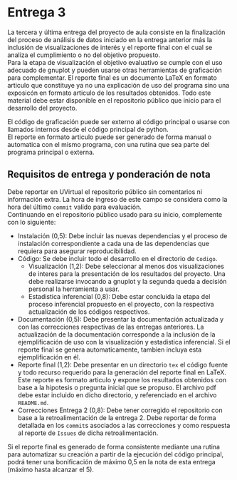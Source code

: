 # Entrega 3

La tercera y última entrega del proyecto de aula consiste en la finalización del proceso de análisis de datos iniciado en la entrega anterior más la inclusión de visualizaciones de interés y el reporte final con el cual se analiza el cumplimiento o no del objetivo propuesto.  
Para la etapa de visualización el objetivo evaluativo se cumple con el uso adecuado de gnuplot y pueden usarse otras herramientas de graficación para complementar. El reporte final es un documento LaTeX en formato articulo que constituye ya no una explicación de uso del programa sino una exposicón en formato articulo de los resultados obtenidos. Todo este material debe estar disponible en el repositorio público que inicio para el desarrollo del proyecto.  

El código de graficación puede ser externo al código principal o usarse con llamados internos desde el código principal de python.  
El reporte en formato articulo puede ser generado de forma manual o automatica con el mismo programa, con una rutina que sea parte del programa principal o externa.  

## Requisitos de entrega y ponderación de nota

Debe reportar en UVirtual el repositorio público sin comentarios ni información extra. La hora de ingreso de este campo se considera como la hora del último `commit` valido para evaluación.  
Continuando en el repositorio público usado para su inicio, complemente con lo siguiente:  

+ Instalación (0,5): Debe incluir las nuevas dependencias y el proceso de instalación correspondiente a cada una de las dependencias que requiera para asegurar reproducibilidad.  
+ Código: Se debe incluir todo el desarrollo en el directorio de `Codigo`.  
    + Visualización (1,2): Debe seleccionar al menos dos visualizaciones de interes para la presentación de los resultados del proyecto. Una debe realizarse invocando a gnuplot y la segunda queda a decisión personal la herramienta a usar.  
    + Estadistica inferencial (0,8): Debe estar concluida la etapa del proceso inferencial propuesto en el proyecto, con la respectiva actualización de los códigos respectivos.  
+ Documentación (0,5): Debe presentar la documentación actualizada y con las correcciones respectivas de las entregas anteriores. La actualización de la documentación corresponde a la inclusión de la ejemplificación de uso con la visualización y estadistica inferencial. Si el reporte final se genera automaticamente, tambien incluya esta ejemplificación en él.  
+ Reporte final (1,2): Debe presentar en un directorio `tex` el código fuente y todo recurso requerido para la generación del reporte final en LaTeX. Este reporte es formato articulo y expone los resultados obtenidos con base a la hipotesis o pregunta inicial que se propuso. El archivo pdf debe estar incluido en dicho directorio, y referenciado en el archivo `README.md`.  
+ Correcciones Entrega 2 (0,8): Debe tener corregido el repositorio con base a la retroalimentación de la entrega 2. Debe reportar de forma detallada en los `commit`s asociados a las correcciones y como respuesta al reporte de `Issues` de dicha retroalimentación.  

Si el reporte final es generado de forma consistente mediante una rutina para automatizar su creación a partir de la ejecución del código principal, podrá tener una bonificación de máximo 0,5 en la nota de esta entrega (máximo hasta alcanzar el 5).

